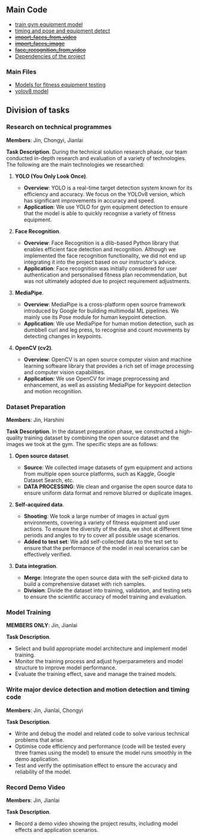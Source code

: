 ## Main Code
* [train gym equipment model](train_gym_equipment.py)
* [timing and pose and equipment detect](pose_detect.py) 
* ~~[import_faces_from_video](import_faces_from_video.py)~~ 
* ~~[import_faces_image](import_faces_image.py)~~ 
* ~~[face_recognition_from_video](detect_from_video.py)~~ 
* [Dependencies of the project](requirements.txt) 

### Main Files
* [Models for fitness equipment testing](best.pt)
* [yolov8 model](yolov8n.pt)

## Division of tasks
### Research on technical programmes

**Members**: Jin, Chongyi, Jianlai

**Task Description**. 
During the technical solution research phase, our team conducted in-depth research and evaluation of a variety of technologies. The following are the main technologies we researched:

1. **YOLO (You Only Look Once)**.
    - **Overview**: YOLO is a real-time target detection system known for its efficiency and accuracy. We focus on the YOLOv8 version, which has significant improvements in accuracy and speed.
    - **Application**: We use YOLO for gym equipment detection to ensure that the model is able to quickly recognise a variety of fitness equipment.

2. **Face Recognition**.
    - **Overview**: Face Recognition is a dlib-based Python library that enables efficient face detection and recognition. Although we implemented the face recognition functionality, we did not end up integrating it into the project based on our instructor's advice.
    - **Application**: Face recognition was initially considered for user authentication and personalised fitness plan recommendation, but was not ultimately adopted due to project requirement adjustments.

3. **MediaPipe**.
    - **Overview**: MediaPipe is a cross-platform open source framework introduced by Google for building multimodal ML pipelines. We mainly use its Pose module for human keypoint detection.
    - **Application**: We use MediaPipe for human motion detection, such as dumbbell curl and leg press, to recognise and count movements by detecting changes in keypoints.

4. **OpenCV (cv2)**.
    - **Overview**: OpenCV is an open source computer vision and machine learning software library that provides a rich set of image processing and computer vision capabilities.
    - **Application**: We use OpenCV for image preprocessing and enhancement, as well as assisting MediaPipe for keypoint detection and motion recognition.

### Dataset Preparation

**Members**: Jin, Harshini

**Task Description**.
In the dataset preparation phase, we constructed a high-quality training dataset by combining the open source dataset and the images we took at the gym. The specific steps are as follows:

1. **Open source dataset**.
    - **Source**: We collected image datasets of gym equipment and actions from multiple open source platforms, such as Kaggle, Google Dataset Search, etc.
    - **DATA PROCESSING**: We clean and organise the open source data to ensure uniform data format and remove blurred or duplicate images.

2. **Self-acquired data**.
    - **Shooting**: We took a large number of images in actual gym environments, covering a variety of fitness equipment and user actions. To ensure the diversity of the data, we shot at different time periods and angles to try to cover all possible usage scenarios.
    - **Added to test set**: We add self-collected data to the test set to ensure that the performance of the model in real scenarios can be effectively verified.

3. **Data integration**.
    - **Merge**: Integrate the open source data with the self-picked data to build a comprehensive dataset with rich samples.
    - **Division**: Divide the dataset into training, validation, and testing sets to ensure the scientific accuracy of model training and evaluation.

### Model Training

**MEMBERS ONLY**: Jin, Jianlai

**Task Description**.
- Select and build appropriate model architecture and implement model training.
- Monitor the training process and adjust hyperparameters and model structure to improve model performance.
- Evaluate the training effect, save and manage the trained models.


### Write major device detection and motion detection and timing code

**Members**: Jin, Jianlai, Chongyi

**Task Description**.
- Write and debug the model and related code to solve various technical problems that arise.
- Optimise code efficiency and performance (code will be tested every three frames using the model) to ensure the model runs smoothly in the demo application.
- Test and verify the optimisation effect to ensure the accuracy and reliability of the model.

### Record Demo Video

**Members**: Jin, Jianlai

**Task Description**.
- Record a demo video showing the project results, including model effects and application scenarios.
